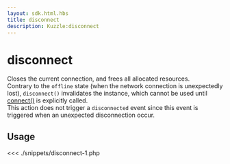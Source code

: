 ```yaml
---
layout: sdk.html.hbs
title: disconnect
description: Kuzzle:disconnect
---
```


# disconnect

Closes the current connection, and frees all allocated resources.  
Contrary to the `offline` state (when the network connection is unexpectedly lost), `disconnect()` invalidates the instance, which cannot be used until [connect()](/sdk/php/3/kuzzle/connect) is explicitly called.  
This action does not trigger a `disconnected` event since this event is triggered when an unexpected disconnection occur.

## Usage

<<< ./snippets/disconnect-1.php
